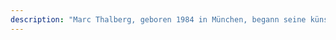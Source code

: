 ```yaml
---
description: "Marc Thalberg, geboren 1984 in München, begann seine künstlerische Kar- riere bereits früh mit dem Zeichnen von Graffities und dem Verfassen von Kurzgeschichten. Nach der Ausbildung zum Mediengestalter für Bild und Ton studierte er Medienkunst in der Klasse von Klaus vom Bruch an der Münchner Akademie der bildenden Künste. Dort entwickelte er seine Vorliebe für Kunst mit System. Welches in der Umsetzung bedeutet, dass all seine Werken auf Grund einer mathematisch konstruierten Realität, bzw. parallel stattfindenden Ereignissen aufbauen. \nNach dem Studium verbrachte er drei Jahre in Berlin und arbeitete dort haupt- sächlich an der Analyse von Zahlenkombinatorik in Verbindung zum Glückspiel Roulette. Den Anstoß hierzu gab eine verlorene Partie Online-Roulette, bei der er 600,- Euro verspielte. Viel Geld für einen jungen Künstler. So begab er sich auf die Suche nach einem System diese Form des Glücksspiels zu überlisten. Natürlich ist durchaus bekannt, dass ein solches System nicht existiert. Je- doch gibt es etliche Möglichkeiten sich eine höhere Chance zum Gewinn zu verschaffen und eine theoretisch komplexe Lösung für parallele Ereignisse und Verkettungen innerhalb des Spiels zu erkennen. Hierzu entstand in den drei Jahren eine beeindruckende Sammlung an vielschichtigen Aufzeichnungen zu seinen Überlegungen, die viele Ordner in durchwachten Nächten füllten. Diese Überlegungen führten ihn zu einer streng grafischen Malerei, sowie der zeichnerischen Umsetzung und dem Erarbeiten durchdachter Objekte und In- stallationen. Viele seiner Rauminstallationen sind zusätzlich mit seinen eigens produzierten Klängen und Klangkulissen unterlegt. Die angewandten Erkennt- nisse und Methoden seiner entwickelten Systeme und Strukturen benutzt er nun, um eine erweiterte Sprache für die Kunst zu finden. \nEr selbst bezeichnet sich nicht als Künstler, sondern als einer, der es einmal werden will. Mit seinem durchaus verkopftem Oevre überzeugt er jedoch schnell vom Gegenteil.\LKeine Kunst macht er, sondern Welten. Welten, in die der Betrachter versinken kann. Jede einzelne mit einem eigentlich alltäglichen Bezug, nur eben einige Ebenen tiefer. Sozusagen eine tiefere Realität. \nEntstanden ist dieser Ansatz aus seiner eigenen Denkweise. Dem Zerstückeln von Inhalten in immer kleiner werdende Bestandteile, sehr grafisch, in kleine Matrizen.\LEr versucht also das Innere der menschlichen, bzw. seiner ganz persönlichen Gedankenwelt zu verstehen, zu übersetzten und in einer bildlichen Formenspra- che zu veranschaulichen. Mit dieser Methode entstehen grafische, zeitweise sehr streng logisch konzipierte Bilder und Installationen, meist in schwarzweiß gehalten, in der Absicht Unklarheiten zu vermeiden. \nSeine Werke entstehen aus mathematischen und gestalterischen Grundele- menten. Die Leinwand ist von einer gleichmäßigen Matrix aus quadratischen Feldern bedeckt. Immer Kante auf Kante folgend, immer schwarz, oder weiß. Darauf sind nach strengen Schemen Elemente angeordnet, in Kontrastierendem schwarz und/oder weiß, die einer in Symbolen verschlüsselten Ordnung folgen, entweder mathematisch, oder intuitiv. \nDas Spielrad im Roulette, welches scheinbar zufällige Zahlenreihen produziert, diente ihm dabei als Ausgangspunkt. Mit Hilfe von vektoriellen Methoden versucht Marc Thalberg in unzähligen Gedankenschritten eine Logik, einen Zusammenhang innerhalb dieser Verkettungen zu finden. \nIm Roulette ist jedes Ereignis unabhängig vom Vorherigen. Es herrscht also keine Kausalitätsverkettung, sondern nur die Ursache und deren Wirkung, in unendlicher, scheinbar unzusammenhängender Aneinanderreihung. Und doch gibt es Wiederholungen. Sind diese nun mathematisch erklärbar, oder reiner Zufall? Dieses Prinzip lässt sich auf das alltägliche Leben übertragen. Auch hier gibt es eine Verkettung scheinbar zufällig aufeinanderfolgender Ereignisse. Manchmal in perfekt abgerundeter Kreisform, manchmal eher spiralförmig, sozusagen den Anschluss an den Anfang verpassend. So kann das Leben eines Menschen in mathematischer Hinsicht als eine Aneinanderreihung kreisförmiger Kurven dargestellt werden, die in sich keiner klaren Logik entsprechen. \nWenn nun aber der Rückschluss auf das menschliche Denken geschlossen wird, so ließe sich dieses eher in Rastern erklären. Einer modellhaften Verein- fachung dessen, was rational kaum zu durchschauen ist. Es ist der Versuch, einen sprunghaften Prozess in eine klare lineare Form zu transformieren. Dies erklärt die Wahl der klaren Linien und Rastern in den Werken von Marc Thalberg. \nEine weitere zentrale Komponente ist der Zusammenhang von Nichts und Allem. Eine Verkettung findet ihren Ursprung immer irgendwo, sozusagen aus dem Nichts und nährt sich in ihrem Verlauf an den aufeinander folgenden Ereignis- sen. An einem gewissen Punkt kann sie inne halten, sich transformieren, neue Züge annehmen, schneller oder langsamer werden, oder einen Endpunkt finden. In seinen Arbeiten betrachtet er alles auf der Basis der 1, denn 2 = 2 x 1, 3 = 3 x 1, etc. \nEin Universum, eine Galaxie, ein Sonnensystem, eine Welt, ein Kontinent, ein Land, eine Region, eine Stadt, ein Viertel, ein Haus, eine Wohnung, ein Mensch, ein Innenleben, ein Gefühl, ein Leben. Parallel dazu existiert das ganz in einer Wiederholung, welche sich innerhalb eines bestimmten Rahmens bewegt. Das Raster, der Rahmen, die klare Linie. \nMarc Thalberg lebt und arbeitet in München. \n\n"
---
```


